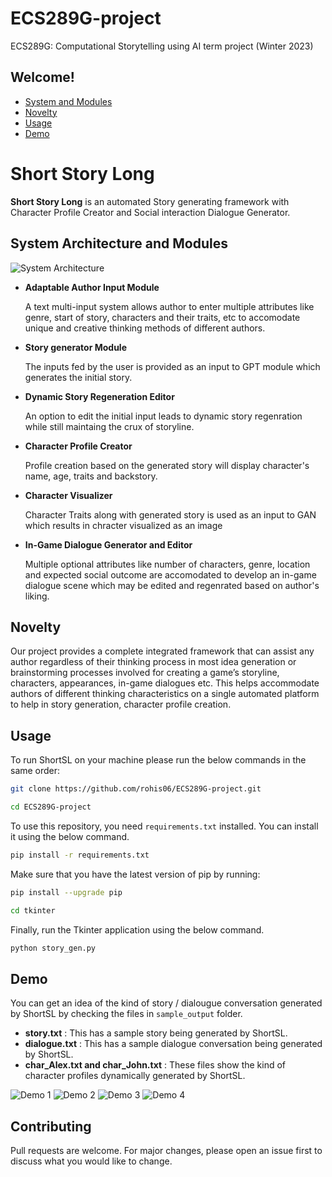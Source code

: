 # ECS289G-project
ECS289G: Computational Storytelling using AI term project (Winter 2023)

## Welcome!
* [System and Modules](#systemarchitectureandmodules)
* [Novelty](#novelty)
* [Usage](#usage)
* [Demo](#demo)


# Short Story Long

<strong>Short Story Long</strong> is an automated Story generating framework with Character Profile Creator and Social interaction Dialogue Generator.

## System Architecture and Modules
![System Architecture](./images/ECS289G_arch.jpg)

<ul>
<li> <strong>Adaptable Author Input Module</strong></li>
<p> A text multi-input system allows author to enter multiple attributes like genre, start of story, characters and their traits, etc to accomodate unique and creative thinking methods of different authors.</p>
<li><strong> Story generator Module</strong></li>
<p> The inputs fed by the user is provided as an input to GPT module which generates the initial story.</p>
<li> <strong>Dynamic Story Regeneration Editor</strong></li>
<p> An option to edit the initial input leads to dynamic story regenration while still maintaing the crux of storyline.</p>
<li><strong> Character Profile Creator</strong></li>
<p> Profile creation based on the generated story will display character's name, age, traits and backstory. </p>
<li><strong> Character Visualizer</strong></li>
<p> Character Traits along with generated story is used as an input to GAN which results in chracter visualized as an image</p>
<li> <strong>In-Game Dialogue Generator and Editor</strong></li>
<p> Multiple optional attributes like number of characters, genre, location and expected social outcome are accomodated to  develop an in-game dialogue scene which may be edited and regenrated based on author's liking.
</ul>

## Novelty
 
Our project provides a complete integrated framework that can assist any author regardless of their thinking process in most idea generation or brainstorming processes involved for creating a game’s storyline, characters, appearances, in-game dialogues etc. This helps accommodate authors of different thinking characteristics on a single automated platform to help in story generation, character profile creation.


## Usage

To run ShortSL on your machine please run the below commands in the same order:

```bash
git clone https://github.com/rohis06/ECS289G-project.git
```

```bash
cd ECS289G-project
```
To use this repository, you need `requirements.txt` installed. You can install it using the below command. 
```bash
pip install -r requirements.txt
```
Make sure that you have the latest version of pip by running:
```bash
pip install --upgrade pip
```

```bash
cd tkinter
```
Finally, run the Tkinter application using the below command.
```bash
python story_gen.py
```

## Demo

You can get an idea of the kind of story / dialougue conversation generated by ShortSL by checking the files in `sample_output` folder.
<ul>
<li><strong>story.txt</strong> : This has a sample story being generated by ShortSL.</li>
<li><strong>dialogue.txt</strong> : This has a sample dialogue conversation being generated by ShortSL.</li>
<li><strong>char_Alex.txt and char_John.txt</strong> : These files show the kind of character profiles dynamically generated by ShortSL.</li>
</ul>


![Demo 1](./images/demo1.png)
![Demo 2](./images/demo2.png)
![Demo 3](./images/demo3.png)
![Demo 4](./images/demo4.png)

## Contributing

Pull requests are welcome. For major changes, please open an issue first to discuss what you would like to change.
